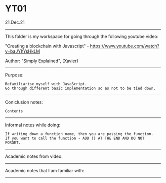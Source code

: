 # YT01

21.Dec.21

----

This folder is my workspace for going through the following youtube video:

"Creating a blockchain with Javascript" - https://www.youtube.com/watch?v=baJYhYsHkLM

Author: "Simply Explained", (Xavier)


----


Purpose:

    Refamiliarise myself with JavaScript.
    Go through different basic implementation so as not to be tied down.


----


Conlclusion notes:

   

    Contents
      


----


Informal notes while doing:

    If writing down a function name, then you are passing the function.
    If you want to call the function - ADD () AT THE END AND DO NOT FORGET.
    

----


Academic notes from video:




----


Academic notes that I am familiar with:




----
